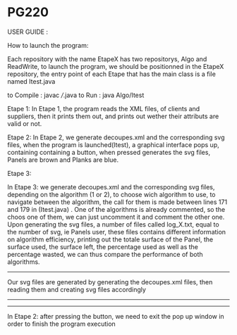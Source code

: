 # PG220

USER GUIDE : 

How to launch the program:

Each repository with the name EtapeX has two repositorys, Algo and ReadWrite, to launch the program, we should be positionned in the EtapeX repository, the entry point of each Etape that has the main class is a file named Itest.java  

to Compile : javac */*.java
to Run : java Algo/Itest

Etape 1:
In Etape 1, the program reads the XML files, of clients and suppliers, then it prints them out, and prints out wether their attributs are valid or not.

Etape 2:
In Etape 2, we generate decoupes.xml and the corresponding svg files, when the program is launched(Itest), a graphical interface pops up, containing containing a button, when pressed generates the svg files, Panels are brown and Planks are blue. 

Etape 3:

In Etape 3: we generate decoupes.xml and the corresponding svg files, depending on the algorithm (1 or 2), to choose wich algorithm to use,
to navigate between the algorithm, the call for them is made between lines 171 and 179 in (Itest.java) . One of the algorithms is already commented, so the choos one of them, we can just uncomment it and comment the other one.
Upon generating the svg files, a number of files called log_X.txt, equal to the number of svg, ie Panels user, these files contains different information on algorithm efficiency, printing out the totale surface of the Panel, the surface used, the surface left, the percentage used as well as the percentage wasted, we can thus compare the performance of both algorithms.

**********
Our svg files are generated by generating the decoupes.xml files, then reading them and creating svg files accordingly
**********

**********
In Etape 2: after pressing the button, we need to exit the pop up window in order to finish the program execution

